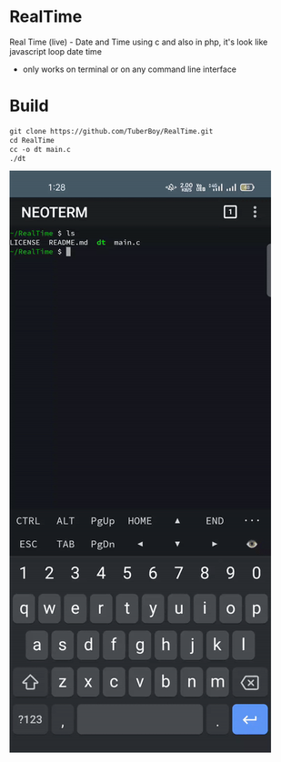 # RealTime
Real Time (live) - Date and Time using c and also in php, it's look like javascript loop date time

* only works on terminal or on any command line interface

# Build
```
git clone https://github.com/TuberBoy/RealTime.git
cd RealTime
cc -o dt main.c
./dt
```

<img src="./demo_dt.gif"/>
